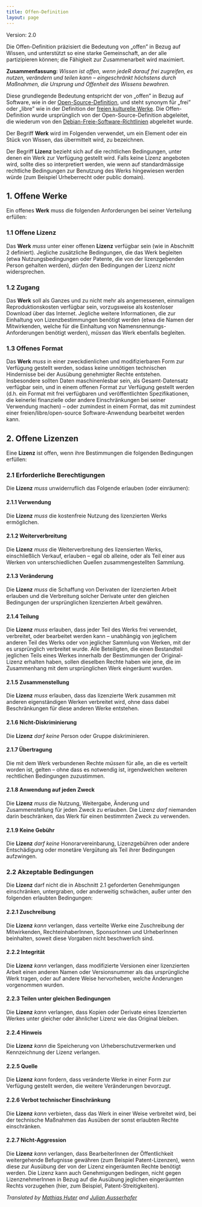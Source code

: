 ```yaml
---
title: Offen-Definition
layout: page
---
```


Version: 2.0

Die Offen-Definition präzisiert die Bedeutung von „offen” in Bezug auf Wissen, und unterstützt so eine starke Gemeinschaft, an der alle partizipieren können; die Fähigkeit zur Zusammenarbeit wird maximiert.

**Zusammenfassung:** _Wissen ist offen, wenn jedeR darauf frei zugreifen, es nutzen, verändern und teilen kann – eingeschränkt höchstens durch Maßnahmen, die Ursprung und Offenheit des Wissens bewahren._

Diese grundlegende Bedeutung entspricht der von „offen” in Bezug auf Software, wie in der [Open-Source-Definition](https://opensource.org/docs/osd), und steht synonym für „frei” oder „libre” wie in der Definition der [freien kulturelle Werke](http://freedomdefined.org/Definition/De/1.0). Die Offen-Definition wurde ursprünglich von der Open-Source-Definition abgeleitet, die wiederum von den [Debian-Freie-Software-Richtlinien](http://www.debian.org/social_contract) abgeleitet wurde.

Der Begriff **Werk** wird im Folgenden verwendet, um ein Element oder ein Stück von Wissen, das übermittelt wird, zu bezeichnen.

Der Begriff **Lizenz** bezieht sich auf die rechtlichen Bedingungen, unter denen ein Werk zur Verfügung gestellt wird. Falls keine Lizenz angeboten wird, sollte dies so interpretiert werden, wie wenn auf standardmässige rechtliche Bedingungen zur Benutzung des Werks hingewiesen werden würde (zum Beispiel Urheberrecht oder public domain).

## 1. Offene Werke

Ein offenes **Werk** muss die folgenden Anforderungen bei seiner Verteilung erfüllen:

### 1.1 Offene Lizenz

Das **Werk** _muss_ unter einer offenen **Lizenz** verfügbar sein (wie in Abschnitt 2 definiert). Jegliche zusätzliche Bedingungen, die das Werk begleiten (etwa Nutzungsbedingungen oder Patente, die von der lizenzgebenden Person gehalten werden), _dürfen_ den Bedingungen der Lizenz _nicht_ widersprechen.

### 1.2 Zugang

Das **Werk** soll als Ganzes und zu nicht mehr als angemessenen, einmaligen Reproduktionskosten verfügbar sein, vorzugsweise als kostenloser Download über das Internet. Jegliche weitere Informationen, die zur Einhaltung von Lizenzbestimmungen benötigt werden (etwa die Namen der Mitwirkenden, welche für die Einhaltung von Namensnennungs-Anforderungen benötigt werden), _müssen_ das Werk ebenfalls begleiten.

### 1.3 Offenes Format

Das **Werk** _muss_ in einer zweckdienlichen und modifizierbaren Form zur Verfügung gestellt werden, sodass keine unnötigen technischen Hindernisse bei der Ausübung genehmigter Rechte entstehen. Insbesondere sollten Daten maschinenlesbar sein, als Gesamt-Datensatz verfügbar sein, und in einem offenen Format zur Verfügung gestellt werden (d.h. ein Format mit frei verfügbaren und veröffentlichten Spezifikationen, die keinerlei finanzielle oder andere Einschränkungen bei seiner Verwendung machen) – oder zumindest in einem Format, das mit zumindest einer freien/libre/open-source Software-Anwendung bearbeitet werden kann.


## 2. Offene Lizenzen

Eine **Lizenz** ist offen, wenn ihre Bestimmungen die folgenden Bedingungen erfüllen:

### 2.1 Erforderliche Berechtigungen

Die **Lizenz** _muss_ unwiderruflich das Folgende erlauben (oder einräumen):

#### 2.1.1 Verwendung

Die **Lizenz** _muss_ die kostenfreie Nutzung des lizenzierten Werks ermöglichen.

#### 2.1.2 Weiterverbreitung

Die **Lizenz** _muss_ die Weiterverbreitung des lizensierten Werks, einschließlich Verkauf, erlauben – egal ob alleine, oder als Teil einer aus Werken von unterschiedlichen Quellen zusammengestellten Sammlung.

#### 2.1.3 Veränderung

Die **Lizenz** _muss_ die Schaffung von Derivaten der lizenzierten Arbeit erlauben und die Verbreitung solcher Derivate unter den gleichen Bedingungen der ursprünglichen lizenzierten Arbeit gewähren.

#### 2.1.4 Teilung

Die **Lizenz** _muss_ erlauben, dass jeder Teil des Werks frei verwendet, verbreitet, oder bearbeitet werden kann – unabhängig von jeglichem anderen Teil des Werks oder von jeglicher Sammlung von Werken, mit der es ursprünglich verbreitet wurde. Alle Beteiligten, die einen Bestandteil jeglichen Teils eines Werkes innerhalb der Bestimmungen der Original-Lizenz erhalten haben, sollen dieselben Rechte haben wie jene, die im Zusammenhang mit dem ursprünglichen Werk eingeräumt wurden.

#### 2.1.5 Zusammenstellung

Die **Lizenz** _muss_ erlauben, dass das lizenzierte Werk zusammen mit anderen eigenständigen Werken verbreitet wird, ohne dass dabei Beschränkungen für diese anderen Werke entstehen.

#### 2.1.6 Nicht-Diskriminierung

Die **Lizenz** _darf keine_ Person oder Gruppe diskriminieren.

#### 2.1.7 Übertragung

Die mit dem Werk verbundenen Rechte _müssen_ für alle, an die es verteilt worden ist, gelten – ohne dass es notwendig ist, irgendwelchen weiteren rechtlichen Bedingungen zuzustimmen.

#### 2.1.8 Anwendung auf jeden Zweck

Die **Lizenz** _muss_ die Nutzung, Weitergabe, Änderung und Zusammenstellung für jeden Zweck zu erlauben. Die Lizenz _darf_ niemanden darin beschränken, das Werk für  einen bestimmten Zweck zu verwenden.

#### 2.1.9 Keine Gebühr

Die **Lizenz** _darf keine_ Honorarvereinbarung, Lizenzgebühren oder andere Entschädigung oder monetäre Vergütung als Teil ihrer Bedingungen aufzwingen.

### 2.2 Akzeptable Bedingungen

Die **Lizenz** darf nicht die in Abschnitt 2.1 geforderten Genehmigungen einschränken, untergraben, oder anderweitig schwächen, außer unter den folgenden erlaubten Bedingungen:

#### 2.2.1 Zuschreibung

Die **Lizenz** _kann_ verlangen, dass verteilte Werke eine Zuschreibung der Mitwirkenden, RechteinhaberInnen, SponsorInnen und UrheberInnen beinhalten, soweit diese Vorgaben nicht beschwerlich sind.

#### 2.2.2 Integrität

Die **Lizenz** _kann_ verlangen, dass modifizierte Versionen einer lizenzierten Arbeit einen anderen Namen oder Versionsnummer als das ursprüngliche Werk tragen, oder auf andere Weise hervorheben, welche Änderungen vorgenommen wurden.

#### 2.2.3 Teilen unter gleichen Bedingungen

Die **Lizenz** _kann_ verlangen, dass Kopien oder Derivate eines lizenzierten Werkes unter gleicher oder ähnlicher Lizenz wie das Original bleiben.

#### 2.2.4 Hinweis

Die **Lizenz** _kann_ die Speicherung von Urheberschutzvermerken und Kennzeichnung der Lizenz verlangen.

#### 2.2.5 Quelle

Die **Lizenz** _kann_ fordern, dass veränderte Werke in einer Form zur Verfügung gestellt werden, die weitere Veränderungen bevorzugt.

#### 2.2.6 Verbot technischer Einschränkung

Die **Lizenz** _kann_ verbieten, dass das Werk in einer Weise verbreitet wird, bei der technische Maßnahmen das Ausüben der sonst erlaubten Rechte einschränken.

#### 2.2.7 Nicht-Aggression

Die **Lizenz** _kann_ verlangen, dass BearbeiterInnen der Öffentlichkeit weitergehende  Befugnisse gewähren (zum Beispiel Patent-Lizenzen), wenn diese zur Ausübung der von der Lizenz eingeräumten Rechte benötigt werden. Die Lizenz kann auch Genehmigungen bedingen, nicht gegen LizenznehmerInnen in Bezug auf die Ausübung jeglichen eingeräumten Rechts vorzugehen  (hier, zum Beispiel, Patent-Streitigkeiten).

_Translated by [Mathias Huter](https://twitter.com/mathiashuter) and [Julian Ausserhofer](https://twitter.com/julauss)_